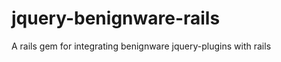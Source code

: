 jquery-benignware-rails
=======================

A rails gem for integrating benignware jquery-plugins with rails

